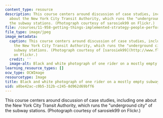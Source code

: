 ```yaml
---
content_type: resource
description: This course centers around discussion of case studies, including one
  about the New York City Transit Authority, which runs the "underground city" of
  the subway stations. (Photograph courtesy of sarosiek99 on Flickr.)
file: /courses/11-958-getting-things-implemented-strategy-people-performance-and-leadership-january-iap-2009/a8be42acc0b5312bc2458d962d69bff6_11-958iap09-th.jpg
file_type: image/jpeg
image_metadata:
  caption: This course centers around discussion of case studies, including one about
    the New York City Transit Authority, which runs the "underground city" of the
    subway stations. (Photograph courtesy of [sarosiek99](http://www.flickr.com/photos/sarophoto/285620262/)
    on Flickr.)
  credit: ''
  image-alt: Black and white photograph of one rider on a mostly empty subway.
learning_resource_types: []
ocw_type: OCWImage
resourcetype: Image
title: Black and white photograph of one rider on a mostly empty subway
uid: a8be42ac-c0b5-312b-c245-8d962d69bff6
---
```

This course centers around discussion of case studies, including one about the New York City Transit Authority, which runs the "underground city" of the subway stations. (Photograph courtesy of sarosiek99 on Flickr.)

